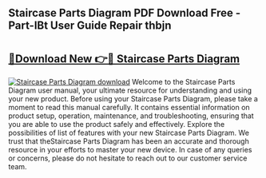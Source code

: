 ## Staircase Parts Diagram PDF Download Free - Part-IBt User Guide Repair thbjn

# <h2><a href="http://dflxe2t.blite.top/?on=Staircase+Parts+Diagram">🔗Download New 👉🔴 Staircase Parts Diagram</a></h2>

[![Staircase Parts Diagram download](https://i.imgur.com/lujVjoI.png)](http://dflxe2t.blite.top/?on=Staircase+Parts+Diagram)
Welcome to the Staircase Parts Diagram user manual, your ultimate resource for understanding and using your new product. Before using your Staircase Parts Diagram, please take a moment to read this manual carefully. It contains essential information on product setup, operation, maintenance, and troubleshooting, ensuring that you are able to use the product safely and effectively. Explore the possibilities of list of features with your new Staircase Parts Diagram. We trust that theStaircase Parts Diagram has been an accurate and thorough resource in your efforts to master your new device. In case of any queries or concerns, please do not hesitate to reach out to our customer service team.
